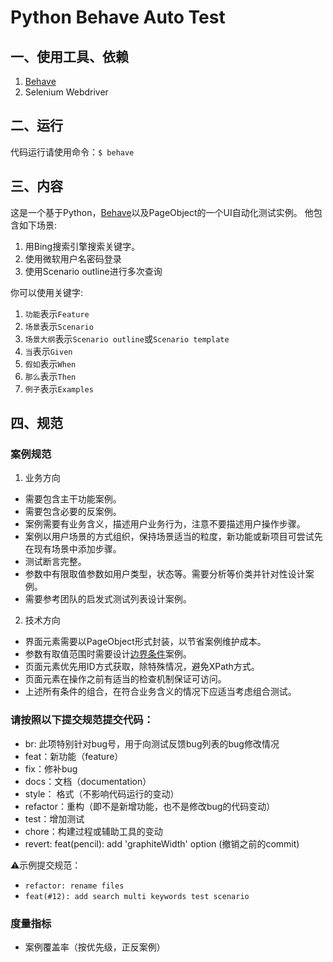 # Python Behave Auto Test
## 一、使用工具、依赖
1. [Behave](https://github.com/behave/behave)
2. Selenium Webdriver


## 二、运行
代码运行请使用命令：`$ behave`

## 三、内容
这是一个基于Python，[Behave](https://github.com/behave/behave)以及PageObject的一个UI自动化测试实例。
他包含如下场景:
1. 用Bing搜索引擎搜索关键字。
2. 使用微软用户名密码登录
3. 使用Scenario outline进行多次查询

你可以使用关键字:
1. `功能`表示`Feature`
2. `场景`表示`Scenario`
3. `场景大纲`表示`Scenario outline`或`Scenario template`
4. `当`表示`Given`
5. `假如`表示`When`
6. `那么`表示`Then`
7. `例子`表示`Examples`

## 四、规范

### 案例规范

1. 业务方向
* 需要包含主干功能案例。
* 需要包含必要的反案例。
* 案例需要有业务含义，描述用户业务行为，注意不要描述用户操作步骤。
* 案例以用户场景的方式组织，保持场景适当的粒度，新功能或新项目可尝试先在现有场景中添加步骤。
* 测试断言完整。
* 参数中有限取值参数如用户类型，状态等。需要分析等价类并针对性设计案例。
* 需要参考团队的启发式测试列表设计案例。

2. 技术方向
* 界面元素需要以PageObject形式封装，以节省案例维护成本。
* 参数有取值范围时需要设计[边界条件](https://baike.baidu.com/item/%E8%BE%B9%E7%95%8C%E5%80%BC%E6%B5%8B%E8%AF%95/2511553?fr=aladdin)案例。
* 页面元素优先用ID方式获取，除特殊情况，避免XPath方式。
* 页面元素在操作之前有适当的检查机制保证可访问。
* 上述所有条件的组合，在符合业务含义的情况下应适当考虑组合测试。

### 请按照以下提交规范提交代码：
* br: 此项特别针对bug号，用于向测试反馈bug列表的bug修改情况 
* feat：新功能（feature） 
* fix：修补bug 
* docs：文档（documentation） 
* style： 格式（不影响代码运行的变动） 
* refactor：重构（即不是新增功能，也不是修改bug的代码变动） 
* test：增加测试 
* chore：构建过程或辅助工具的变动 
* revert: feat(pencil): add 'graphiteWidth' option (撤销之前的commit) 

⚠️示例提交规范：
* `refactor: rename files`
* `feat(#12): add search multi keywords test scenario`

### 度量指标
* 案例覆盖率（按优先级，正反案例）
